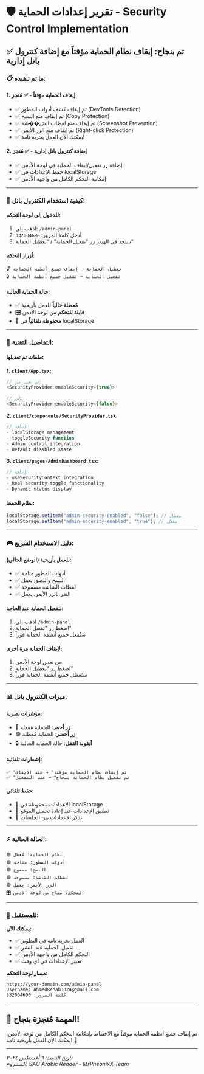 # 🛡️ تقرير إعدادات الحماية - Security Control Implementation

## ✅ **تم بنجاح: إيقاف نظام الحماية مؤقتاً مع إضافة كنترول بانل إدارية**

### 📋 **ما تم تنفيذه:**

#### **1. إيقاف الحماية مؤقتاً - ✅ مُنجز**

- ✅ تم إيقاف كشف أدوات المطور (DevTools Detection)
- ✅ تم إيقاف منع النسخ (Copy Protection)
- ✅ تم إيقاف منع لقطات الش��شة (Screenshot Prevention)
- ✅ تم إيقاف منع الزر الأيمن (Right-click Protection)
- ✅ يمكنك الآن العمل بحرية تامة!

#### **2. إضافة كنترول بانل إدارية - ✅ مُنجز**

- ✅ إضافة زر تفعيل/إيقاف الحماية في لوحة الأدمن
- ✅ حفظ الإعدادات في localStorage
- ✅ إمكانية التحكم الكامل من واجهة الأدمن

---

### 🎯 **كيفية استخدام الكنترول بانل:**

#### **للدخول إلى لوحة التحكم:**

1. اذهب إلى: `/admin-panel`
2. أدخل كلمة المرور: `332004696`
3. ستجد في الهيدر زر "تفعيل الحماية" / "تعطيل الحماية"

#### **أزرار التحكم:**

```
🔓 تعطيل الحماية → إيقاف جميع أنظمة الحماية
🔒 تفعيل الحماية → تشغيل جميع أنظمة الحماية
```

#### **حالة الحماية الحالية:**

- ✅ **مُعطلة حالياً** للعمل بأريحية
- 🎛️ **قابلة للتحكم** من لوحة الأدمن
- 💾 **محفوظة تلقائياً** في localStorage

---

### 🔧 **التفاصيل التقنية:**

#### **ملفات تم تعديلها:**

**1. `client/App.tsx`:**

```javascript
// تم تغيير من:
<SecurityProvider enableSecurity={true}>

// إلى:
<SecurityProvider enableSecurity={false}>
```

**2. `client/components/SecurityProvider.tsx`:**

```javascript
// إضافة:
- localStorage management
- toggleSecurity function
- Admin control integration
- Default disabled state
```

**3. `client/pages/AdminDashboard.tsx`:**

```javascript
// إضافة:
- useSecurityContext integration
- Real security toggle functionality
- Dynamic status display
```

#### **نظام الحفظ:**

```javascript
localStorage.setItem("admin-security-enabled", "false"); // معطل
localStorage.setItem("admin-security-enabled", "true"); // مفعل
```

---

### 🎮 **دليل الاستخدام السريع:**

#### **للعمل بأريحية (الوضع الحالي):**

- ✅ أدوات المطور متاحة
- ✅ النسخ واللصق يعمل
- ✅ لقطات الشاشة مسموحة
- ✅ النقر بالزر الأيمن يعمل

#### **لتفعيل الحماية عند الحاجة:**

1. اذهب إلى `/admin-panel`
2. اضغط زر "تفعيل الحماية"
3. ستُفعل جميع أنظمة الحماية فوراً

#### **لإيقاف الحماية مرة أخرى:**

1. من نفس لوحة الأدمن
2. اضغط زر "تعطيل الحماية"
3. ستُعطل جميع أنظمة الحماية فوراً

---

### 📊 **ميزات الكنترول بانل:**

#### **مؤشرات بصرية:**

- 🔴 **زر أحمر**: الحماية مُفعلة
- 🟢 **زر أخضر**: الحماية مُعطلة
- 🔒 **أيقونة القفل**: حالة الحماية الحالية

#### **إشعارات تلقائية:**

```
✅ "تم إيقاف نظام الحماية مؤقتاً" → عند الإيقاف
✅ "تم تفعيل نظام الحماية بنجاح" → عند التفعيل
```

#### **حفظ تلقائي:**

- 💾 الإعدادات محفوظة في localStorage
- 🔄 تطبيق الإعدادات عند إعادة تحميل الموقع
- 🎯 تذكر الإعدادات بين الجلسات

---

### ⚡ **الحالة الحالية:**

```
🟢 نظام الحماية: مُعطل
🟢 أدوات المطور: متاحة
🟢 النسخ: مسموح
🟢 لقطات الشاشة: مسموحة
🟢 الزر الأيمن: يعمل
🎛️ التحكم: متاح من لوحة الأدمن
```

---

### 🔮 **للمستقبل:**

**يمكنك الآن:**

- ✅ العمل بحرية تامة في التطوير
- ✅ تفعيل الحماية عند النشر
- ✅ التحكم الكامل من واجهة الأدمن
- ✅ تغيير الإعدادات في أي وقت

**مسار لوحة التحكم:**

```
https://your-domain.com/admin-panel
Username: AhmedRehab3324@gmail.com
كلمة المرور: 332004696
```

---

## 🎯 **المهمة مُنجزة بنجاح!**

تم إيقاف جميع أنظمة الحماية مؤقتاً مع الاحتفاظ بإمكانية التحكم الكامل من لوحة الأدمن. يمكنك الآن العمل بأريحية تامة! 🚀

---

_تاريخ التنفيذ: ٩ أغسطس ٢٠٢٤_  
_المشروع: SAO Arabic Reader - MrPheonixX Team_
